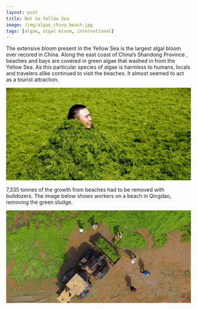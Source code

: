 ```yaml
---
layout: post
title: Not So Yellow Sea
image: /img/algae_china_beach.jpg
tags: [algae, algal bloom, international]
---
```


The extensive bloom present in the Yellow Sea is the largest algal bloom ever
recored in China. Along the east coast of China’s Shandong Province , beaches
and bays are covered in green algae that washed in from the Yellow Sea.
As this particular species of algae is harmless to humans, locals and travelers
alike continued to visit the beaches. It almost seemed to act as a tourist
attraction.

![Blanket of Algae](/img/algae_man.jpg)

7,335 tonnes of the growth from beaches had to be removed with bulldozers. The
image below shows workers on a beach in Qingdao, removing the green sludge.

![Clean Up](/img/algae_work.jpg)
